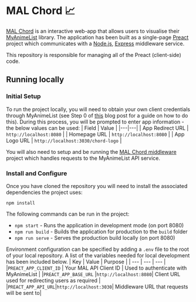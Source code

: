 # MAL Chord 📈

[MAL Chord](https://www.mal-chord.com/) is an interactive web-app that allows users to visualise their [MyAnimeList](https://myanimelist.net/) library. The application has been built as a single-page [Preact](https://preactjs.com/) project which communicates with a [Node.js](https://nodejs.org/en/), [Express](https://expressjs.com/) middleware service.

This repository is responsible for managing all of the Preact (client-side) code.

## Running locally

### Initial Setup

To run the project locally, you will need to obtain your own client credentials through MyAnimeList (see Step 0 of [this](https://myanimelist.net/blog.php?eid=835707) blog post for a guide on how to do this). During this process, you will be prompted to enter app information - the below values can be used:
| Field | Value |
|---|---|
| App Redirect URL | `http://localhost:8080` |
| Homepage URL | `http://localhost:8080` |
| App Logo URL | `http://localhost:3030/chord-logo` |

You will also need to setup and be running the [MAL Chord middleware](https://github.com/Johoseph/mal-chord-middleware) project which handles requests to the MyAnimeList API service.

### Install and Configure

Once you have cloned the repository you will need to install the associated dependencies the project uses:

```
npm install
```

The following commands can be run in the project:

- `npm start` - Runs the application in development mode (on port 8080)
- `npm run build` - Builds the application for production to the `build` folder
- `npm run serve` - Serves the production build locally (on port 8080)

Environment configuration can be specified by adding a `.env` file to the root of your local repository. A list of the variables needed for local development has been included below.
| Key | Value | Purpose |
| --- | --- | --- |
|`PREACT_APP_CLIENT_ID` | Your MAL API Client ID | Used to authenticate with MyAnimeList |
|`PREACT_APP_BASE_URL` |`http://localhost:8080`| Client URL used for redirecting users as required |
|`PREACT_APP_API_URL`|`http://localhost:3030`| Middleware URL that requests will be sent to|
